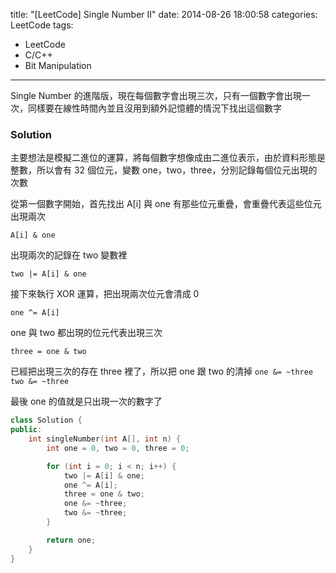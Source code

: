 title: "[LeetCode] Single Number II"
date: 2014-08-26 18:00:58
categories: LeetCode
tags:
- LeetCode
- C/C++
- Bit Manipulation
---
Single Number 的進階版，現在每個數字會出現三次，只有一個數字會出現一次，同樣要在線性時間內並且沒用到額外記憶體的情況下找出這個數字

<!-- more -->

### Solution

主要想法是模擬二進位的運算，將每個數字想像成由二進位表示，由於資料形態是整數，所以會有 32 個位元，變數 one，two，three，分別記錄每個位元出現的次數

從第一個數字開始，首先找出 A[i] 與 one 有那些位元重疊，會重疊代表這些位元出現兩次

`A[i] & one`

出現兩次的記錄在 two 變數裡

`two |= A[i] & one`

接下來執行 XOR 運算，把出現兩次位元會清成 0

`one ^= A[i]`

one 與 two 都出現的位元代表出現三次

`three = one & two`

已經把出現三次的存在 three 裡了，所以把 one 跟 two 的清掉
`one &= ~three`
`two &= ~three`

最後 one 的值就是只出現一次的數字了

``` c++
class Solution {
public:
    int singleNumber(int A[], int n) {
        int one = 0, two = 0, three = 0;

        for (int i = 0; i < n; i++) {
            two |= A[i] & one;
            one ^= A[i];
            three = one & two;
            one &= ~three;
            two &= ~three;
        }

        return one;
    }
}
```
